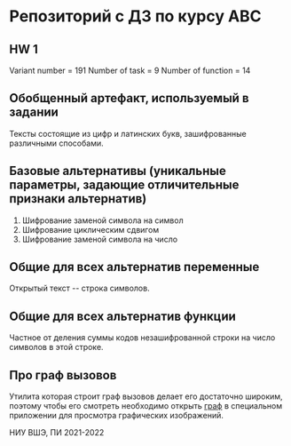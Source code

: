 # Репозиторий с ДЗ по курсу АВС

## HW 1
Variant number = 191
Number of task = 9
Number of function = 14

## Обобщенный артефакт, используемый в задании 
Тексты состоящие из цифр и латинских букв, зашифрованные различными способами.
## Базовые альтернативы (уникальные параметры, задающие отличительные признаки альтернатив)
1. Шифрование заменой символа на символ
2. Шифрование циклическим сдвигом
3. Шифрование заменой символа на число

## Общие для всех альтернатив переменные
Открытый текст -- строка символов.

## Общие для всех альтернатив функции
Частное от деления суммы кодов незашифрованной строки на число символов в этой строке.

## Про граф вызовов
Утилита которая строит граф вызовов делает его достаточно широким, поэтому чтобы его смотреть необходимо открыть
[граф](./homework/implementation/code/callgraph.png) в специальном приложении для просмотра графических
изображений.

НИУ ВШЭ, ПИ 2021-2022